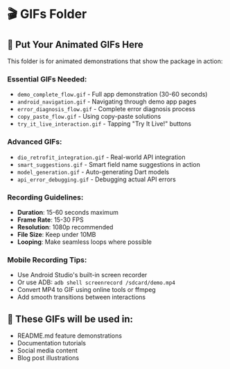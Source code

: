 # 🎬 GIFs Folder

## 📁 Put Your Animated GIFs Here

This folder is for animated demonstrations that show the package in action:

### Essential GIFs Needed:
- `demo_complete_flow.gif` - Full app demonstration (30-60 seconds)
- `android_navigation.gif` - Navigating through demo app pages
- `error_diagnosis_flow.gif` - Complete error diagnosis process
- `copy_paste_flow.gif` - Using copy-paste solutions
- `try_it_live_interaction.gif` - Tapping "Try It Live!" buttons

### Advanced GIFs:
- `dio_retrofit_integration.gif` - Real-world API integration
- `smart_suggestions.gif` - Smart field name suggestions in action
- `model_generation.gif` - Auto-generating Dart models
- `api_error_debugging.gif` - Debugging actual API errors

### Recording Guidelines:
- **Duration**: 15-60 seconds maximum
- **Frame Rate**: 15-30 FPS
- **Resolution**: 1080p recommended
- **File Size**: Keep under 10MB
- **Looping**: Make seamless loops where possible

### Mobile Recording Tips:
- Use Android Studio's built-in screen recorder
- Or use ADB: `adb shell screenrecord /sdcard/demo.mp4`
- Convert MP4 to GIF using online tools or ffmpeg
- Add smooth transitions between interactions

## 🎯 These GIFs will be used in:
- README.md feature demonstrations
- Documentation tutorials
- Social media content
- Blog post illustrations
